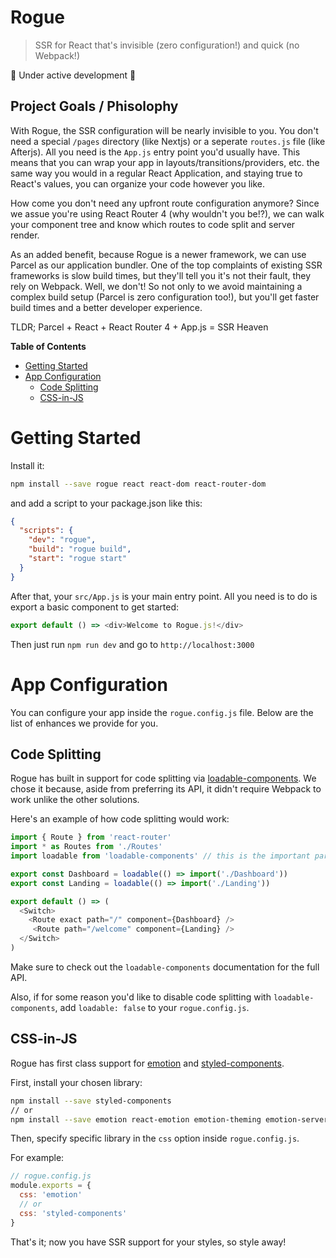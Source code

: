 # Rogue

> SSR for React that's invisible (zero configuration!) and quick (no Webpack!)

🚧 Under active development 🚧

## Project Goals / Phisolophy 

With Rogue, the SSR configuration will be nearly invisible to you. You don't need a special `/pages` directory (like Nextjs) or a seperate `routes.js` file (like Afterjs). All you need is the `App.js` entry point you'd usually have. This means that you can wrap your app in layouts/transitions/providers, etc. the same way you would in a regular React Application, and staying true to React's values, you can organize your code however you like. 

How come you don't need any upfront route configuration anymore? Since we assue you're using React Router 4 (why wouldn't you be!?), we can walk your component tree and know which routes to code split and server render. 

As an added benefit, because Rogue is a newer framework, we can use Parcel as our application bundler. One of the top complaints of existing SSR frameworks is slow build times, but they'll tell you it's not their fault, they rely on Webpack. Well, we don't! So not only to we avoid maintaining a complex build setup (Parcel is zero configuration too!), but you'll get faster build times and a better developer experience.

TLDR; Parcel + React + React Router 4 + App.js = SSR Heaven

**Table of Contents**

- [Getting Started](#getting-started)
- [App Configuration](#app-configuration)
  - [Code Splitting](#code-splitting)
  - [CSS-in-JS](#css-in-js)

# Getting Started

Install it:

```bash
npm install --save rogue react react-dom react-router-dom
```

and add a script to your package.json like this:

```json
{
  "scripts": {
    "dev": "rogue",
    "build": "rogue build",
    "start": "rogue start"
  }
}
```

After that, your `src/App.js` is your main entry point. All you need is to do is export a basic component to get started:

```js
export default () => <div>Welcome to Rogue.js!</div>
```

Then just run `npm run dev` and go to `http://localhost:3000`

# App Configuration 

You can configure your app inside the `rogue.config.js` file. Below are the list of enhances we provide for you.

## Code Splitting

Rogue has built in support for code splitting via [loadable-components](https://github.com/smooth-code/loadable-components). We chose it because, aside from preferring its API, it didn't require Webpack to work unlike the other solutions.

Here's an example of how code splitting would work:

```js
import { Route } from 'react-router'
import * as Routes from './Routes'
import loadable from 'loadable-components' // this is the important part

export const Dashboard = loadable(() => import('./Dashboard'))
export const Landing = loadable(() => import('./Landing'))

export default () => (
  <Switch>
    <Route exact path="/" component={Dashboard} />
     <Route path="/welcome" component={Landing} />
  </Switch>
)
```

Make sure to check out the `loadable-components` documentation for the full API.

Also, if for some reason you'd like to disable code splitting with `loadable-components`, add `loadable: false` to your `rogue.config.js`.

## CSS-in-JS

Rogue has first class support for [emotion](https://emotion.sh) and [styled-components](https://styled-components.com).

First, install your chosen library: 

```bash
npm install --save styled-components
// or
npm install --save emotion react-emotion emotion-theming emotion-server
```

Then, specify specific library in the `css` option inside `rogue.config.js`.

For example: 

```js
// rogue.config.js
module.exports = {
  css: 'emotion'
  // or 
  css: 'styled-components'
}
```

That's it; now you have SSR support for your styles, so style away!
